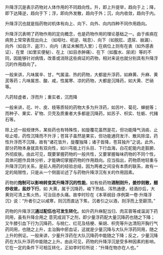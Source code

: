 升降浮沉是表示药物对人体作用的不同趋向性。升，即上升提举，趋向于上；降，即下达降逆，趋向于下；浮，即向外发散，趋向于外；沉，向内收敛，趋向于内。

升降浮沉也就是指药物对机体有向上、向下、向外、向内四种不同作用趋向。

升降浮沉表明了药物作用的定向概念，也是药物作用的理论基础之一。由于疾病在病势上常常表现出向上
（如呕吐、呃逆、喘息）、向下（如脱肛、遗尿、崩漏）、向外（如自汗、盗汗）、向内（表证未解而入里）；在病位上则有在表（如外感表证）、在里（如里实便秘）、在上（如目赤肿痛）、在下（如腹水、尿闭）等的不同，因能够针对病情，改善或消除这些病证的药物，相对来说也就分别具有升降浮沉的作用趋向了。

一般来讲，凡味属辛、甘，气属温、热的药物，大都是升浮药，如麻黄、升麻、黄芪等药；凡味属苦、酸、咸，性属寒、凉的药物，大都是沉降药，如大黄、芒硝等。

凡药轻虚者，浮而升；重实者，沉而降

一般来讲，花、叶、皮、枝等质轻的药物大多为升浮药，如苏叶、菊花、蝉蜕等；而种子、果实、矿物、贝壳及质重者大多都是沉降药，如苏子、枳实、牡蛎、代赭石等。

除上述一般规律外，某些药也有特殊性，如旋覆花虽然是花，但功能降气消痰、止呕止噫，药性沉降而不升浮；苍耳子虽然是果实，但功能通窍发汗、散风除湿，药性升浮而不沉降，故有“诸花皆升，旋覆独降；诸子皆降，苍耳独升”之说。此外，部分药物本身就具有双向性，如川芎能上行头目、下行血海，白花蛇能内走脏腑、外彻皮肤。由此可见，既要掌握药物的一般共性，又要掌握每味药物的不同个性，具体问题作具体分析，才能确切掌握药物的作用趋向。应当指出，药物质地轻重与升降浮沉的关系，是前人用药的经验总结，因为两者之间没有本质的联系，故有一定的局限性，只是从一个侧面论述了与药物升降浮沉有关的作用因素。


药物的**炮制可以影响转变其升降浮沉的性能**。如有些药物**酒制则升，姜炒则散，醋炒收敛，盐炒下行**。如
大黄，属于沉降药，峻下热结、泻热通便，经酒炒后，大黄则可清上焦火热，可治目赤头痛。故李时珍在《本草纲目·序例第一卷·升降浮沉》说：“升者引之以咸寒，则沉而直达下焦，沉者引之以酒，则浮而上至巅顶。”


药物的升降浮沉**通过配伍也可发生转化**。如升药升麻配当归、肉苁蓉等咸温润下药同用，虽有升降合用之
意究成润下之剂，即少量浮药配大量沉降药也随之下降；又牛膝引血下行为沉降药，与桃仁、红花及桔梗、柴胡、枳壳等升达清阳开胸行气药同用，也随之上升，主治胸中瘀血证，这就是少量沉降与大队升浮药同用，随之上升的例证。一般来讲，少量升浮药在大队沉降药中能随之下降；反之，少量沉降药在大队升浮药中能随之上升。由此可见，药物的升降浮沉是受多种因素的影响，它在一定的条件下可相互转化，正如李时珍所说：“升降在物亦在人也。”













